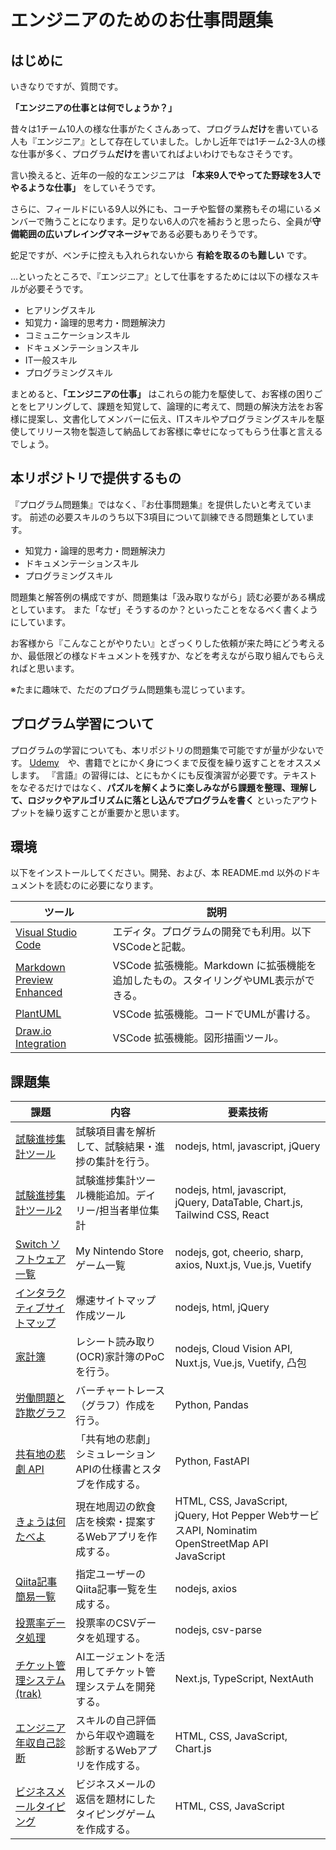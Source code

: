 # エンジニアのためのお仕事問題集

## はじめに

いきなりですが、質問です。

**「エンジニアの仕事とは何でしょうか？」**

昔々は1チーム10人の様な仕事がたくさんあって、プログラム**だけ**を書いている人も『エンジニア』として存在していました。しかし近年では1チーム2-3人の様な仕事が多く、プログラム**だけ**を書いてればよいわけでもなさそうです。

言い換えると、近年の一般的なエンジニアは **「本来9人でやってた野球を3人でやるような仕事」** をしていそうです。

さらに、フィールドにいる9人以外にも、コーチや監督の業務もその場にいるメンバーで賄うことになります。足りない6人の穴を補おうと思ったら、全員が**守備範囲の広いプレイングマネージャ**である必要もありそうです。

蛇足ですが、ベンチに控えも入れられないから **有給を取るのも難しい** です。

…といったところで、『エンジニア』として仕事をするためには以下の様なスキルが必要そうです。

- ヒアリングスキル
- 知覚力・論理的思考力・問題解決力
- コミュニケーションスキル
- ドキュメンテーションスキル
- IT一般スキル
- プログラミングスキル

まとめると、**「エンジニアの仕事」** はこれらの能力を駆使して、お客様の困りごとをヒアリングして、課題を知覚して、論理的に考えて、問題の解決方法をお客様に提案し、文書化してメンバーに伝え、ITスキルやプログラミングスキルを駆使してリリース物を製造して納品してお客様に幸せになってもらう仕事と言えるでしょう。


## 本リポジトリで提供するもの

『プログラム問題集』ではなく、『お仕事問題集』を提供したいと考えています。
前述の必要スキルのうち以下3項目について訓練できる問題集としています。

- 知覚力・論理的思考力・問題解決力
- ドキュメンテーションスキル
- プログラミングスキル

問題集と解答例の構成ですが、問題集は「汲み取りながら」読む必要がある構成としています。
また「なぜ」そうするのか？といったことをなるべく書くようにしています。

お客様から『こんなことがやりたい』とざっくりした依頼が来た時にどう考えるか、最低限どの様なドキュメントを残すか、などを考えながら取り組んでもらえればと思います。

※たまに趣味で、ただのプログラム問題集も混じっています。


## プログラム学習について

プログラムの学習についても、本リポジトリの問題集で可能ですが量が少ないです。
[Udemy](https://www.udemy.com/ja/courses/it-and-software/)　や、書籍でとにかく身につくまで反復を繰り返すことをオススメします。
『言語』の習得には、とにもかくにも反復演習が必要です。テキストをなぞるだけではなく、**パズルを解くように楽しみながら課題を整理、理解して、ロジックやアルゴリズムに落とし込んでプログラムを書く** といったアウトプットを繰り返すことが重要かと思います。


## 環境

以下をインストールしてください。開発、および、本 README.md 以外のドキュメントを読むのに必要になります。

|ツール   |説明   |
|---|---|
|[Visual Studio Code](https://code.visualstudio.com/download)   |エディタ。プログラムの開発でも利用。以下VSCodeと記載。|
|[Markdown Preview Enhanced](https://marketplace.visualstudio.com/items?itemName=shd101wyy.markdown-preview-enhanced)|VSCode 拡張機能。Markdown に拡張機能を追加したもの。スタイリングやUML表示ができる。 |
|[PlantUML](https://marketplace.visualstudio.com/items?itemName=jebbs.plantuml) |VSCode 拡張機能。コードでUMLが書ける。 |
|[Draw.io Integration](https://marketplace.visualstudio.com/items?itemName=hediet.vscode-drawio)| VSCode 拡張機能。図形描画ツール。 |


## 課題集

|課題|内容|要素技術|
|---|---|---|
|[試験進捗集計ツール](./01_%E8%A9%A6%E9%A8%93%E7%B5%90%E6%9E%9C%E9%9B%86%E8%A8%88%E3%83%84%E3%83%BC%E3%83%AB/)   |試験項目書を解析して、試験結果・進捗の集計を行う。|nodejs, html, javascript, jQuery
|[試験進捗集計ツール2](./02_%E8%A9%A6%E9%A8%93%E7%B5%90%E6%9E%9C%E9%9B%86%E8%A8%88%E3%83%84%E3%83%BC%E3%83%AB2/)   |試験進捗集計ツール機能追加。デイリー/担当者単位集計|nodejs, html, javascript, jQuery, DataTable, Chart.js, Tailwind CSS, React
|[Switch ソフトウェア一覧](./03_switch_eshop/)|My Nintendo Store ゲーム一覧 |nodejs, got, cheerio, sharp, axios, Nuxt.js, Vue.js, Vuetify
|[インタラクティブサイトマップ](./04_インタラクティブサイトマップ/)|爆速サイトマップ作成ツール | nodejs, html, jQuery
|[家計簿](./05_家計簿/) | レシート読み取り(OCR)家計簿のPoCを行う。| nodejs, Cloud Vision API, Nuxt.js, Vue.js, Vuetify, 凸包
|[労働問題と詐欺グラフ](./06_労働問題と詐欺グラフ/)| バーチャートレース（グラフ）作成を行う。| Python, Pandas
|[共有地の悲劇 API](./07_共有地の悲劇_API仕様書とスタブ/)|「共有地の悲劇」シミュレーションAPIの仕様書とスタブを作成する。|Python, FastAPI
|[きょうは何たべよ](./08_きょうは何たべよ/)|現在地周辺の飲食店を検索・提案するWebアプリを作成する。|HTML, CSS, JavaScript, jQuery, Hot Pepper WebサービスAPI, Nominatim OpenStreetMap API JavaScript
|[Qiita記事簡易一覧](./09_Qiita記事簡易一覧/)|指定ユーザーのQiita記事一覧を生成する。|nodejs, axios
|[投票率データ処理](./10_投票率/)|投票率のCSVデータを処理する。|nodejs, csv-parse
|[チケット管理システム(trak)](./11_trak/)|AIエージェントを活用してチケット管理システムを開発する。|Next.js, TypeScript, NextAuth
|[エンジニア年収自己診断](./12_エンジニア年収自己診断/)|スキルの自己評価から年収や適職を診断するWebアプリを作成する。|HTML, CSS, JavaScript, Chart.js
|[ビジネスメールタイピング](./13_ビジネスメールタイピング/)|ビジネスメールの返信を題材にしたタイピングゲームを作成する。|HTML, CSS, JavaScript
